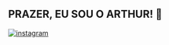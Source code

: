 ## PRAZER, EU SOU O ARTHUR! 👏
[![instagram](https://img.shields.io/badge/Instagram-E4405F?style=for-the-badge&logo=instagram&logoColor=white)]()
